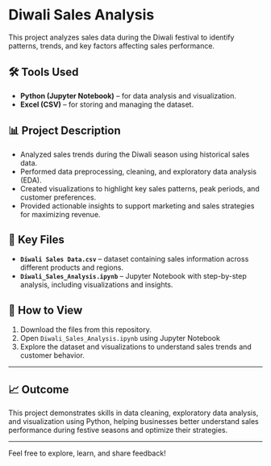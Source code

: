 # Diwali Sales Analysis

This project analyzes sales data during the Diwali festival to identify patterns, trends, and key factors affecting sales performance.

## 🛠 Tools Used
- **Python (Jupyter Notebook)** – for data analysis and visualization.
- **Excel (CSV)** – for storing and managing the dataset.

## 📊 Project Description
- Analyzed sales trends during the Diwali season using historical sales data.
- Performed data preprocessing, cleaning, and exploratory data analysis (EDA).
- Created visualizations to highlight key sales patterns, peak periods, and customer preferences.
- Provided actionable insights to support marketing and sales strategies for maximizing revenue.

## 📂 Key Files
- **`Diwali Sales Data.csv`** – dataset containing sales information across different products and regions.
- **`Diwali_Sales_Analysis.ipynb`** – Jupyter Notebook with step-by-step analysis, including visualizations and insights.

## 🚀 How to View
1. Download the files from this repository.
2. Open `Diwali_Sales_Analysis.ipynb` using Jupyter Notebook 
3. Explore the dataset and visualizations to understand sales trends and customer behavior.

---

## 📈 Outcome
This project demonstrates skills in data cleaning, exploratory data analysis, and visualization using Python, helping businesses better understand sales performance during festive seasons and optimize their strategies.

---

Feel free to explore, learn, and share feedback!
